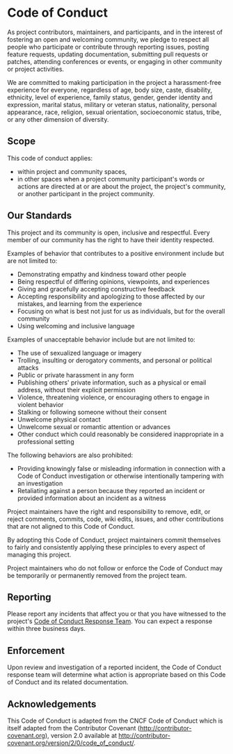 # Code of Conduct

As project contributors, maintainers, and participants, and in the interest of fostering an open and welcoming community, we pledge to respect all people who participate or contribute through reporting issues, posting feature requests, updating documentation, submitting pull requests or patches, attending conferences or events, or engaging in other community or project activities.

We are committed to making participation in the project a harassment-free experience for everyone, regardless of age, body size, caste, disability, ethnicity, level of experience, family status, gender, gender identity and expression, marital status, military or veteran status, nationality, personal appearance, race, religion, sexual orientation, socioeconomic status, tribe, or any other dimension of diversity.

## Scope

This code of conduct applies:
* within project and community spaces,
* in other spaces when a project community participant's words or actions are directed at or are about the project, the project's community, or another participant in the project community.

## Our Standards

This project and its community is open, inclusive and respectful. Every member of our community has the right to have their identity respected.

Examples of behavior that contributes to a positive environment include but are not limited to:

* Demonstrating empathy and kindness toward other people
* Being respectful of differing opinions, viewpoints, and experiences
* Giving and gracefully accepting constructive feedback
* Accepting responsibility and apologizing to those affected by our mistakes, and learning from the experience
* Focusing on what is best not just for us as individuals, but for the overall community
* Using welcoming and inclusive language

Examples of unacceptable behavior include but are not limited to:

* The use of sexualized language or imagery
* Trolling, insulting or derogatory comments, and personal or political attacks
* Public or private harassment in any form
* Publishing others' private information, such as a physical or email address, without their explicit permission
* Violence, threatening violence, or encouraging others to engage in violent behavior
* Stalking or following someone without their consent
* Unwelcome physical contact
* Unwelcome sexual or romantic attention or advances
* Other conduct which could reasonably be considered inappropriate in a professional setting

The following behaviors are also prohibited:

* Providing knowingly false or misleading information in connection with a Code of Conduct investigation or otherwise intentionally tampering with an investigation
* Retaliating against a person because they reported an incident or provided information about an incident as a witness

Project maintainers have the right and responsibility to remove, edit, or reject comments, commits, code, wiki edits, issues, and other contributions that are not aligned to this Code of Conduct.

By adopting this Code of Conduct, project maintainers commit themselves to fairly and consistently applying these principles to every aspect of managing this project.

Project maintainers who do not follow or enforce the Code of Conduct may be temporarily or permanently removed from the project team.

## Reporting

Please report any incidents that affect you or that you have witnessed to the project's [Code of Conduct Response Team](mailto:conduct@jozu.com). You can expect a response within three business days.

## Enforcement

Upon review and investigation of a reported incident, the Code of Conduct response team will determine what action is appropriate based on this Code of Conduct and its related documentation.

## Acknowledgements

This Code of Conduct is adapted from the CNCF Code of Conduct which is itself adapted from the Contributor Covenant (http://contributor-covenant.org), version 2.0 available at http://contributor-covenant.org/version/2/0/code_of_conduct/.
